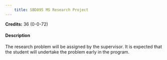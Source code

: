 ```yaml
---
    title: SBD895 MS Research Project
---
```

**Credits:** 36 (0-0-72)



#### Description 
The research problem will be assigned by the supervisor. It is expected that the student will undertake the problem early in the program.